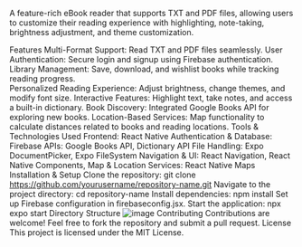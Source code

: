A feature-rich eBook reader that supports TXT and PDF files, allowing users to customize their reading experience with highlighting, note-taking, brightness adjustment, and theme customization.

Features
  Multi-Format Support: Read TXT and PDF files seamlessly.
  User Authentication: Secure login and signup using Firebase authentication.
  Library Management: Save, download, and wishlist books while tracking reading progress.  
  Personalized Reading Experience: Adjust brightness, change themes, and modify font size.
  Interactive Features: Highlight text, take notes, and access a built-in dictionary.
  Book Discovery: Integrated Google Books API for exploring new books.
  Location-Based Services: Map functionality to calculate distances related to books and reading locations.
Tools & Technologies Used
  Frontend: React Native
  Authentication & Database: Firebase
  APIs: Google Books API, Dictionary API
  File Handling: Expo DocumentPicker, Expo FileSystem
  Navigation & UI: React Navigation, React Native Components,
  Map & Location Services: React Native Maps
Installation & Setup
  Clone the repository:
    git clone https://github.com/yourusername/repository-name.git
  Navigate to the project directory:
    cd repository-name
Install dependencies:
  npm install
  Set up Firebase configuration in firebaseconfig.jsx.
  Start the application:
    npx expo start
Directory Structure
![image](https://github.com/user-attachments/assets/c90c8ea9-4ffb-4357-ac99-eb34a904bef4)
Contributing
Contributions are welcome! Feel free to fork the repository and submit a pull request.
License
This project is licensed under the MIT License.
